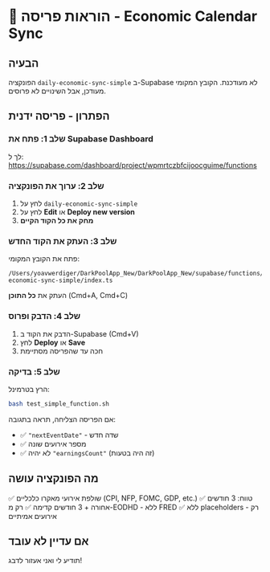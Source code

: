 # 🚀 הוראות פריסה - Economic Calendar Sync

## הבעיה
הפונקציה `daily-economic-sync-simple` ב-Supabase לא מעודכנת.
הקובץ המקומי מעודכן, אבל השינויים לא פרוסים.

## הפתרון - פריסה ידנית

### שלב 1: פתח את Supabase Dashboard
לך ל: https://supabase.com/dashboard/project/wpmrtczbfcijoocguime/functions

### שלב 2: ערוך את הפונקציה
1. לחץ על `daily-economic-sync-simple`
2. לחץ על **Edit** או **Deploy new version**
3. **מחק את כל הקוד הקיים**

### שלב 3: העתק את הקוד החדש
פתח את הקובץ המקומי:
```
/Users/yoavwerdiger/DarkPoolApp_New/DarkPoolApp_New/supabase/functions/daily-economic-sync-simple/index.ts
```

העתק את **כל התוכן** (Cmd+A, Cmd+C)

### שלב 4: הדבק ופרוס
1. הדבק את הקוד ב-Supabase (Cmd+V)
2. לחץ **Deploy** או **Save**
3. חכה עד שהפריסה מסתיימת

### שלב 5: בדיקה
הרץ בטרמינל:
```bash
bash test_simple_function.sh
```

אם הפריסה הצליחה, תראה בתגובה:
- ✅ `"nextEventDate"` - שדה חדש
- ✅ מספר אירועים שונה
- ✅ לא יהיה `"earningsCount"` (זה היה בטעות)

## מה הפונקציה עושה
✅ שולפת אירועי מאקרו כלכליים (CPI, NFP, FOMC, GDP, etc.)
✅ טווח: 3 חודשים אחורה + 3 חודשים קדימה
✅ רק מ-EODHD - ללא FRED
✅ ללא placeholders - רק אירועים אמיתיים

## אם עדיין לא עובד
תודיע לי ואני אעזור לדבג!





